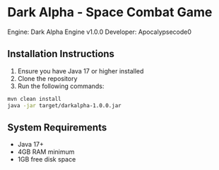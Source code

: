 
# Dark Alpha - Space Combat Game
Engine: Dark Alpha Engine v1.0.0
Developer: Apocalypsecode0

## Installation Instructions

1. Ensure you have Java 17 or higher installed
2. Clone the repository
3. Run the following commands:

```bash
mvn clean install
java -jar target/darkalpha-1.0.0.jar
```

## System Requirements
- Java 17+
- 4GB RAM minimum
- 1GB free disk space
